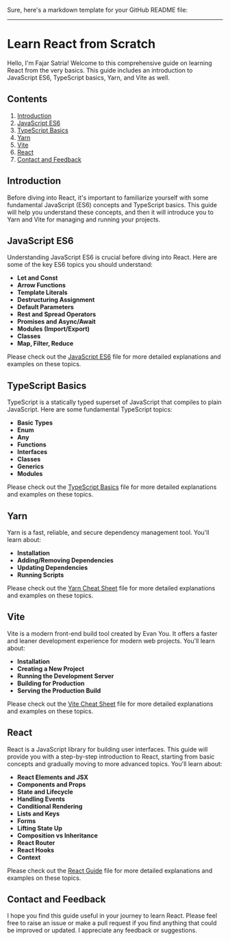 Sure, here's a markdown template for your GitHub README file:

---

# Learn React from Scratch

Hello, I'm Fajar Satria! Welcome to this comprehensive guide on learning React from the very basics. This guide includes an introduction to JavaScript ES6, TypeScript basics, Yarn, and Vite as well.

## Contents

1. [Introduction](#introduction)
2. [JavaScript ES6](#javascript-es6)
3. [TypeScript Basics](#typescript-basics)
4. [Yarn](#yarn)
5. [Vite](#vite)
6. [React](#react)
7. [Contact and Feedback](#contact-and-feedback)

## Introduction

Before diving into React, it's important to familiarize yourself with some fundamental JavaScript (ES6) concepts and TypeScript basics. This guide will help you understand these concepts, and then it will introduce you to Yarn and Vite for managing and running your projects.

## JavaScript ES6

Understanding JavaScript ES6 is crucial before diving into React. Here are some of the key ES6 topics you should understand:

- **Let and Const**
- **Arrow Functions**
- **Template Literals**
- **Destructuring Assignment**
- **Default Parameters**
- **Rest and Spread Operators**
- **Promises and Async/Await**
- **Modules (Import/Export)**
- **Classes**
- **Map, Filter, Reduce**

Please check out the [JavaScript ES6](./javascript-es6.md) file for more detailed explanations and examples on these topics.

## TypeScript Basics

TypeScript is a statically typed superset of JavaScript that compiles to plain JavaScript. Here are some fundamental TypeScript topics:

- **Basic Types**
- **Enum**
- **Any**
- **Functions**
- **Interfaces**
- **Classes**
- **Generics**
- **Modules**

Please check out the [TypeScript Basics](./typescript-basics.md) file for more detailed explanations and examples on these topics.

## Yarn

Yarn is a fast, reliable, and secure dependency management tool. You'll learn about:

- **Installation**
- **Adding/Removing Dependencies**
- **Updating Dependencies**
- **Running Scripts**

Please check out the [Yarn Cheat Sheet](./yarn-cheatsheet.md) file for more detailed explanations and examples on these topics.

## Vite

Vite is a modern front-end build tool created by Evan You. It offers a faster and leaner development experience for modern web projects. You'll learn about:

- **Installation**
- **Creating a New Project**
- **Running the Development Server**
- **Building for Production**
- **Serving the Production Build**

Please check out the [Vite Cheat Sheet](./vite-cheatsheet.md) file for more detailed explanations and examples on these topics.

## React

React is a JavaScript library for building user interfaces. This guide will provide you with a step-by-step introduction to React, starting from basic concepts and gradually moving to more advanced topics. You'll learn about:

- **React Elements and JSX**
- **Components and Props**
- **State and Lifecycle**
- **Handling Events**
- **Conditional Rendering**
- **Lists and Keys**
- **Forms**
- **Lifting State Up**
- **Composition vs Inheritance**
- **React Router**
- **React Hooks**
- **Context**

Please check out the [React Guide](./react-guide.md) file for more detailed explanations and examples on these topics.

## Contact and Feedback

I hope you find this guide useful in your journey to learn React. Please feel free to raise an issue or make a pull request if you find anything that could be improved or updated. I appreciate any feedback or suggestions.
